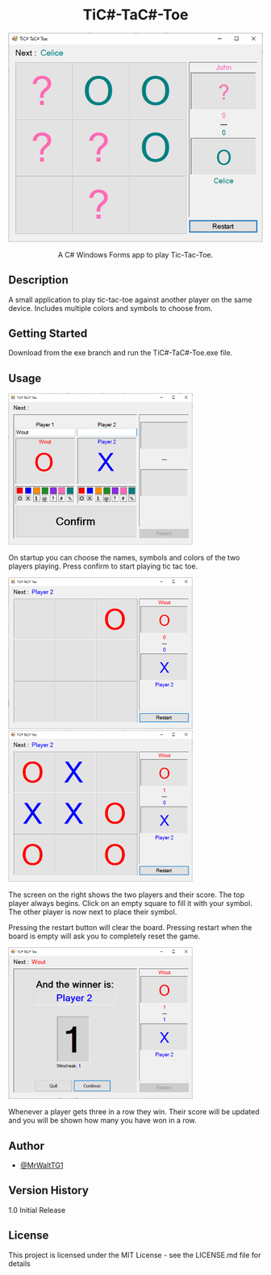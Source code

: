 <h1 align="center"> TiC#-TaC#-Toe </h1>
<p align="center"><img src="doc/play screen 3.png"></p>

<p align="center">A C# Windows Forms app to play Tic-Tac-Toe.</p>

## Description

A small application to play tic-tac-toe against another player on the same device. Includes multiple colors and symbols to choose from.


## Getting Started

Download from the exe branch and run the TiC#-TaC#-Toe.exe file.

## Usage
<img src="doc/start screen.png" height="300">
<p>On startup you can choose the names, symbols and colors of the two players playing. Press confirm to start playing tic tac toe.</p>

<img src="doc/play screen 1.png" height="300"/> <img src="doc/play screen 2.png" height="300">

<p>The screen on the right shows the two players and their score. The top player always begins. Click on an empty square to fill it with your symbol. The other player is now next to place their symbol.</p>
<p>Pressing the restart button will clear the board. Pressing restart when the board is empty will ask you to completely reset the game.</p>

<img src="doc/win screen 1.png" height="300">
<p>Whenever a player gets three in a row they win. Their score will be updated and you will be shown how many you have won in a row.</p>


## Author

- <a href="https://github.com/MrWaltTG1">@MrWaltTG1</a>

## Version History

1.0
Initial Release

## License

This project is licensed under the MIT License - see the LICENSE.md file for details
